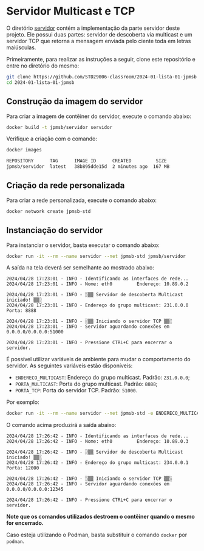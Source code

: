 # Servidor Multicast e TCP

O diretório [servidor](servidor/) contém a implementação da parte servidor deste projeto. Ele possui duas partes: servidor de descoberta via multicast e um servidor TCP que retorna a mensagem enviada pelo ciente toda em letras maiúsculas.

Primeiramente, para realizar as instruções a seguir, clone este repositório e entre no diretório do mesmo:

```bash
git clone https://github.com/STD29006-classroom/2024-01-lista-01-jpmsb
cd 2024-01-lista-01-jpmsb
```

## Construção da imagem do servidor

Para criar a imagem de contêiner do servidor, execute o comando abaixo:

```bash
docker build -t jpmsb/servidor servidor
```

Verifique a criação com o comando:

```bash
docker images

REPOSITORY      TAG      IMAGE ID      CREATED         SIZE
jpmsb/servidor  latest   38b895dde15d  2 minutes ago  167 MB
```

## Criação da rede personalizada

Para criar a rede personalizada, execute o comando abaixo:

```bash
docker network create jpmsb-std
```

## Instanciação do servidor

Para instanciar o servidor, basta executar o comando abaixo:

```bash
docker run -it --rm --name servidor --net jpmsb-std jpmsb/servidor
```

A saída na tela deverá ser semelhante ao mostrado abaixo:

```
2024/04/28 17:23:01 - INFO - Identificando as interfaces de rede...
2024/04/28 17:23:01 - INFO - Nome: eth0         Endereço: 10.89.0.2

2024/04/28 17:23:01 - INFO - ░▒▒ Servidor de descoberta Multicast iniciado! ▒▒░
2024/04/28 17:23:01 - INFO - Endereço do grupo multicast: 231.0.0.0     Porta: 8888

2024/04/28 17:23:01 - INFO - ░▒▒ Iniciando o servidor TCP ▒▒░
2024/04/28 17:23:01 - INFO - Servidor aguardando conexões em 0.0.0.0/0.0.0.0:51000

2024/04/28 17:23:01 - INFO - Pressione CTRL+C para encerrar o servidor.
```

É possível utilizar variáveis de ambiente para mudar o comportamento do servidor. As seguintes variáveis estão disponíveis:

 - `ENDERECO_MULTICAST`: Endereço do grupo multicast. Padrão: `231.0.0.0`;
 - `PORTA_MULTICAST`: Porta do grupo multicast. Padrão: `8888`;
 - `PORTA_TCP`: Porta do servidor TCP. Padrão: `51000`.

Por exemplo:

```bash
docker run -it --rm --name servidor --net jpmsb-std -e ENDERECO_MULTICAST="234.0.0.1" -e PORTA_MULTICAST="12000" -e PORTA_TCP="12345" jpmsb/servidor
```

O comando acima produzirá a saída abaixo:

```
2024/04/28 17:26:42 - INFO - Identificando as interfaces de rede...
2024/04/28 17:26:42 - INFO - Nome: eth0         Endereço: 10.89.0.3

2024/04/28 17:26:42 - INFO - ░▒▒ Servidor de descoberta Multicast iniciado! ▒▒░
2024/04/28 17:26:42 - INFO - Endereço do grupo multicast: 234.0.0.1     Porta: 12000

2024/04/28 17:26:42 - INFO - ░▒▒ Iniciando o servidor TCP ▒▒░
2024/04/28 17:26:42 - INFO - Servidor aguardando conexões em 0.0.0.0/0.0.0.0:12345

2024/04/28 17:26:42 - INFO - Pressione CTRL+C para encerrar o servidor.
```

**Note que os comandos utilizados destroem o contêiner quando o mesmo for encerrado.**

Caso esteja utilizando o Podman, basta substituir o comando `docker` por `podman`.